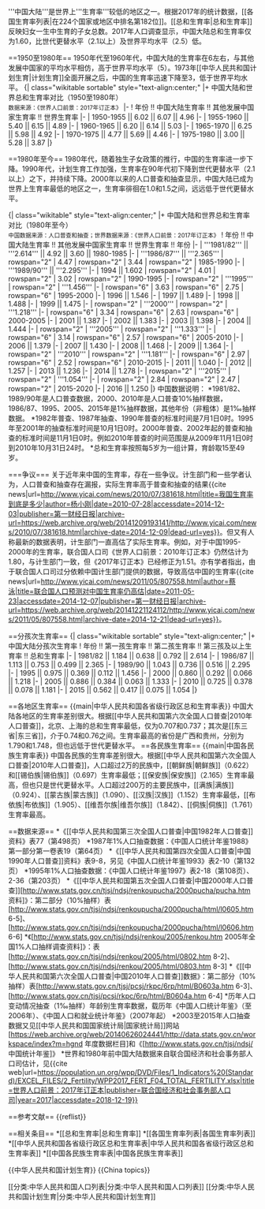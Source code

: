'''中国大陆'''是世界上'''生育率'''较低的地区之一。根据2017年的统计数据，[[各国生育率列表|在224个国家或地区中排名第182位]]。[[总和生育率|总和生育率]]反映妇女一生中生育的子女总数。2017年人口调查显示，中国大陆总和生育率仅为1.60，比世代更替水平（2.1以上）及世界平均水平（2.5）低。

==1950至1980年==
1950年代至1960年代，中国大陆的生育率在6左右，与其他发展中国家的平均水平相仿，高于世界平均水平（5）。1973年[[中华人民共和国计划生育|计划生育]]全面开展之后，中国的生育率迅速下降至3，低于世界平均水平。
{| class="wikitable sortable" style="text-align:center;"
|+ 中国大陆和世界总和生育率对比（1950至1980年）<br><small>数据来源：《世界人口前景：2017年订正本》</small>
|-
! 年份 !! 中国大陆生育率 !! 其他发展中国家生育率 !! 世界生育率
|-
| 1950-1955 || 6.02 || 6.07 || 4.96
|-
| 1955-1960 || 5.40 || 6.15 || 4.89
|-
| 1960-1965 || 6.20 || 6.14 || 5.03
|-
| 1965-1970 || 6.25 || 5.98 || 4.92
|-
| 1970-1975 || 4.77 || 5.69 || 4.46
|-
| 1975-1980 || 3.00 || 5.28 || 3.87
|}

==1980年至今==
1980年代，随着独生子女政策的推行，中国的生育率进一步下降。1990年代，计划生育工作加强，生育率在90年代初下降到世代更替水平（2.1以上）之下，并持续下降。2000年以来的人口普查和抽查显示，中国大陆已成为世界上生育率最低的地区之一，生育率徘徊在1.0和1.5之间，远远低于世代更替水平。

{| class="wikitable" style="text-align:center;"
|+ 中国大陆和世界总和生育率对比（1980年至今）<br><small>中国数据来源：人口普查和抽查；世界数据来源：《世界人口前景：2017年订正本》</small>
! 年份 !! 中国大陆生育率 !! 其他发展中国家生育率 !! 世界生育率 !! 年份
|-
| '''1981/82''' || '''2.614''' || 4.92 || 3.60 || 1980-1985
|-
| '''1986/87''' || '''2.365'''
| rowspan="2" | 4.47 
| rowspan="2" | 3.44 
| rowspan="2" | 1985-1990
|-
| '''1989/90''' || '''2.295'''
|-
| 1994 || 1.602
| rowspan="2" | 4.01
| rowspan="2" | 3.02
| rowspan="2" | 1990-1995
|-
| rowspan="2" | '''1995''' 
| rowspan="2" | '''1.456''' 
|-
| rowspan="6" | 3.63 
| rowspan="6" | 2.75 
| rowspan="6" | 1995-2000 
|-
| 1996 || 1.546
|-
| 1997 || 1.489
|-
| 1998 || 1.488
|-
| 1999 || 1.475
|-
| rowspan="2" | '''2000''' 
| rowspan="2" | '''1.218''' 
|-
| rowspan="6" | 3.34 
| rowspan="6" | 2.63 
| rowspan="6" | 2000-2005 
|-
| 2001 || 1.387
|-
| 2002 || 1.383
|-
| 2003 || 1.398
|-
| 2004 || 1.444
|-
| rowspan="2" | '''2005''' 
| rowspan="2" | '''1.333''' 
|-
| rowspan="6" | 3.14 
| rowspan="6" | 2.57 
| rowspan="6" | 2005-2010 
|-
| 2006 || 1.379
|-
| 2007 || 1.430
|-
| 2008 || 1.468
|-
| 2009 || 1.364
|-
| rowspan="2" | '''2010''' 
| rowspan="2" | '''1.181''' 
|-
| rowspan="6" |  2.97
| rowspan="6" |  2.52
| rowspan="6" |  2010-2015
|-
| 2011 || 1.040
|-
| 2012 || 1.257
|-
| 2013 || 1.236
|-
| 2014 || 1.278
|-
| rowspan="2" | '''2015''' 
| rowspan="2" | '''1.054'''
|-
| rowspan="2" | 2.84
| rowspan="2" | 2.47
| rowspan="2" | 2015-2020
|-
| 2016 || 1.250
|}
中国数据说明：
*1981/82、1989/90年是人口普查数据，2000、2010年是人口普查10%抽样数据，1986/87、1995、2005、2015年是1%抽样数据，其他年份（非粗体）是1‰抽样数据。
*1982年普查、1987年抽查、1990年普查的标准时间是7月1日0时。1995年至2001年的抽查标准时间是10月1日0时。2000年普查、2002年起的普查和抽查的标准时间是11月1日0时。例如2010年普查的时间范围是从2009年11月1日0时到2010年10月31日24时。
*总和生育率按照每5岁为一组计算，育龄取15至49岁。

===争议===
关于近年来中国的生育率，存在一些争议。计生部门和一些学者认为，人口普查和抽查存在漏报，实际生育率高于普查和抽查的结果<ref>{{cite news|url=http://www.yicai.com/news/2010/07/381618.html|title=我国生育率到底是多少|author=杨小刚|date=2010-07-28|accessdate=2014-12-03|publisher=第一财经日报|archive-url=https://web.archive.org/web/20141209193141/http://www.yicai.com/news/2010/07/381618.html|archive-date=2014-12-09|dead-url=yes}}</ref>。但又有人称最新的数据表明，计生部门一直高估了实际生育率。例如，对于中国1995-2000年的生育率，联合国人口司《世界人口前景：2010年订正本》仍然估计为1.80，与计生部门一致，但《2017年订正本》已经修正为1.51。亦有学者指出，由于联合国人口司过分依赖中国计生部门提供的数据，导致高估中国的生育率<ref>{{cite news|url=http://www.yicai.com/news/2011/05/807558.html|author=蔡泳|title=联合国人口预测对中国生育率仍高估|date=2011-05-23|accessdate=2014-12-07|publisher=第一财经日报|archive-url=https://web.archive.org/web/20141221124112/http://www.yicai.com/news/2011/05/807558.html|archive-date=2014-12-21|dead-url=yes}}</ref>。

==分孩次生育率==
{| class="wikitable sortable" style="text-align:center;"
|+ 中国大陆分孩次生育率
! 年份 !! 第一孩生育率 !! 第二孩生育率 !! 第三孩及以上生育率 !! 总和生育率
|-
| 1981/82 || 1.184 || 0.638 || 0.792 || 2.614
|-
| 1986/87 || 1.113 || 0.753 || 0.499 || 2.365
|-
| 1989/90 || 1.043 || 0.736 || 0.516 || 2.295
|-
| 1995 || 0.975 || 0.369 || 0.112 || 1.456
|-
| 2000 || 0.860 || 0.292 || 0.066 || 1.218
|-
| 2005 || 0.886 || 0.384 || 0.063 || 1.333
|-
| 2010 || 0.725 || 0.378 || 0.078 || 1.181
|-
| 2015 || 0.562 || 0.417 || 0.075 || 1.054
|}

==各地区生育率==
{{main|中华人民共和国各省级行政区总和生育率表}}
中国大陆各地区的生育率差别很大。根据[[中华人民共和国第六次全国人口普查|2010年人口普查]]，北京、上海的总和生育率最低，仅为0.707和0.737；其次是[[东三省|东三省]]，介于0.74和0.76之间。生育率最高的省份是广西和贵州，分别为1.790和1.748，但也远低于世代更替水平。
==各民族生育率==
{{main|中国各民族生育率表}}
中国各民族的生育率差别很大。根据[[中华人民共和国第六次全国人口普查|2010年人口普查]]，人口超过2万的民族中，[[朝鲜族|朝鲜族]]（0.622）和[[锡伯族|锡伯族]]（0.697）生育率最低；[[保安族|保安族]]（2.165）生育率最高，但也只是世代更替水平。人口超过200万的主要民族中，[[满族|满族]]（0.924）、[[蒙古族|蒙古族]]（1.090）、[[汉族|汉族]]（1.152）生育率最低，[[布依族|布依族]]（1.905）、[[维吾尔族|维吾尔族]]（1.842）、[[侗族|侗族]]（1.761）生育率最高。

==数据来源==
*《[[中华人民共和国第三次全国人口普查|中国1982年人口普查]]资料》表77（第498页）
*1987年1%人口抽查数据：《中国人口统计年鉴1988》第一部分第一卷表19（第64页）
*《[[中华人民共和国第四次全国人口普查|中国1990年人口普查]]资料》表9-8，另见《中国人口统计年鉴1993》表2-10（第132页）
*1995年1%人口抽查数据：《中国人口统计年鉴1997》表2-18（第108页）、2-36（第203页）
*《[[中华人民共和国第五次全国人口普查|中国2000年人口普查]][http://www.stats.gov.cn/tjsj/ndsj/renkoupucha/2000pucha/pucha.htm 资料]》：第二部分（10%抽样）表[http://www.stats.gov.cn/tjsj/ndsj/renkoupucha/2000pucha/html/l0605.htm 6-5]、[http://www.stats.gov.cn/tjsj/ndsj/renkoupucha/2000pucha/html/l0606.htm 6-6]
*《[http://www.stats.gov.cn/tjsj/ndsj/renkou/2005/renkou.htm 2005年全国1%人口抽样调查资料]》：表[http://www.stats.gov.cn/tjsj/ndsj/renkou/2005/html/0802.htm 8-2]、[http://www.stats.gov.cn/tjsj/ndsj/renkou/2005/html/0803.htm 8-3]
*《[[中华人民共和国第六次全国人口普查|中国2010年人口普查]]数据》：第二部分（10%抽样）表[http://www.stats.gov.cn/tjsj/pcsj/rkpc/6rp/html/B0603a.htm 6-3]、[http://www.stats.gov.cn/tjsj/pcsj/rkpc/6rp/html/B0604a.htm 6-4]
*历年人口变动情况抽查（1‰抽样）年龄别生育率数据，载历年《中国人口统计年鉴》（至2006年）、《中国人口和就业统计年鉴》（2007年起）
*2003至2015年人口抽查数据又见[[中华人民共和国国家统计局|国家统计局]]网站[https://web.archive.org/web/20140626024441/http://data.stats.gov.cn/workspace/index?m=hgnd 年度数据栏目]和《[http://www.stats.gov.cn/tjsj/ndsj/ 中国统计年鉴]》
*世界和1980年前中国大陆数据来自联合国经济和社会事务部人口司估计，见{{cite web|url=https://population.un.org/wpp/DVD/Files/1_Indicators%20(Standard)/EXCEL_FILES/2_Fertility/WPP2017_FERT_F04_TOTAL_FERTILITY.xlsx|title=世界人口前景：2017年订正本|publisher=联合国经济和社会事务部人口司|year=2017|accessdate=2018-12-19}}

==参考文献==
{{reflist}}

==相关条目==
*[[总和生育率|总和生育率]]
*[[各国生育率列表|各国生育率列表]]
*[[中华人民共和国各省级行政区总和生育率表|中华人民共和国各省级行政区总和生育率表]]
*[[中国各民族生育率表|中国各民族生育率表]]

{{中华人民共和国计划生育}}
{{China topics}}

[[分类:中华人民共和国人口列表|分类:中华人民共和国人口列表]]
[[分类:中华人民共和国计划生育|分类:中华人民共和国计划生育]]
